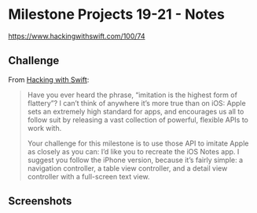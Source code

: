 # Milestone Projects 19-21 - Notes

https://www.hackingwithswift.com/100/74

## Challenge

From [Hacking with Swift](https://www.hackingwithswift.com/guide/8/3/challenge):
>Have you ever heard the phrase, “imitation is the highest form of flattery”? I can’t think of anywhere it’s more true than on iOS: Apple sets an extremely high standard for apps, and encourages us all to follow suit by releasing a vast collection of powerful, flexible APIs to work with.
>
>Your challenge for this milestone is to use those API to imitate Apple as closely as you can: I’d like you to recreate the iOS Notes app. I suggest you follow the iPhone version, because it’s fairly simple: a navigation controller, a table view controller, and a detail view controller with a full-screen text view.

## Screenshots
